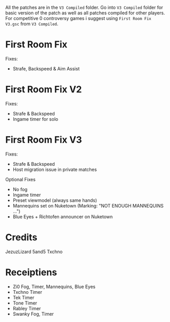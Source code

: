 All the patches are in the `V3 Compiled` folder.
Go into `V3 Compiled` folder for basic version of the patch as well as all patches compiled for other players.
For competitive 0 controversy games i suggest using `First Room Fix V3.gsc` from `V3 Compiled`.

# First Room Fix
Fixes:
- Strafe, Backspeed & Aim Assist

# First Room Fix V2
Fixes:
- Strafe & Backspeed
- Ingame timer for solo

# First Room Fix V3

Fixes:
- Strafe & Backspeed
- Host migration issue in private matches

Optional Fixes
- No fog
- Ingame timer
- Preset viewmodel (always same hands)
- Mannequins set on Nuketown (Marking: "NOT ENOUGH MANNEQUINS ...")
- Blue Eyes + Richtofen announcer on Nuketown

# Credits
JezuzLizard
5and5
Txchno

# Receiptiens 
- Zi0
Fog, Timer, Mannequins, Blue Eyes
- Txchno
Timer
- Tek
Timer
- Tone
Timer
- Rabley
Timer
- Swanky
Fog, Timer